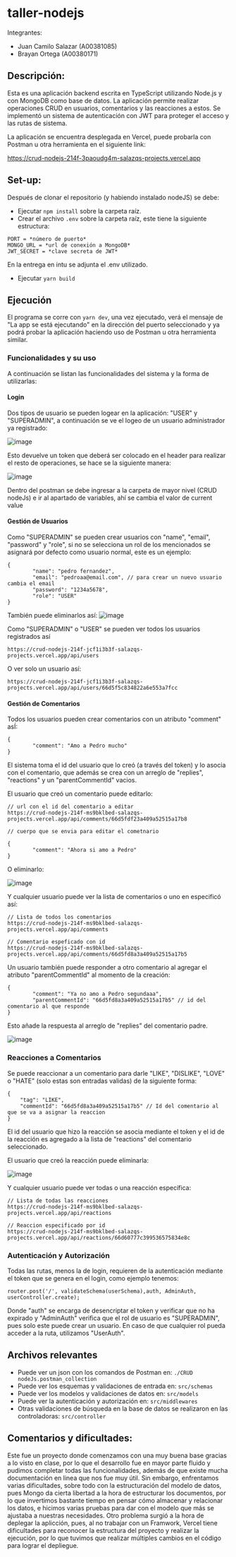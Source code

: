 # taller-nodejs

Integrantes:

- Juan Camilo Salazar (A00381085)
- Brayan Ortega (A00380171)


## Descripción:

Esta es una aplicación backend escrita en TypeScript utilizando Node.js y con MongoDB como base de datos. La aplicación permite realizar operaciones CRUD en usuarios, comentarios y las reacciones a estos.  Se implementó un sistema de autenticación con JWT para proteger el acceso y las rutas de sistema.

La aplicación se encuentra desplegada en Vercel, puede probarla con Postman u otra herramienta en el siguiente link:

https://crud-nodejs-214f-3paoudg4m-salazqs-projects.vercel.app 

## Set-up:

Después de clonar el repositorio (y habiendo instalado nodeJS) se debe:

- Ejecutar `npm install` sobre la carpeta raíz.
- Crear el archivo `.env` sobre la carpeta raíz, este tiene la siguiente estructura:
```
PORT = *número de puerto*
MONGO_URL = *url de conexión a MongoDB*
JWT_SECRET = *clave secreta de JWT*
```
En la entrega en intu se adjunta el .env utilizado.

- Ejecutar `yarn build`


## Ejecución 

El programa se corre con  `yarn dev`, una vez ejecutado, verá el mensaje de "La app se está ejecutando" en la dirección del puerto seleccionado y ya podrá probar la aplicación haciendo uso de Postman u otra herramienta similar.

### Funcionalidades y su uso

A continuación se listan las funcionalidades del sistema y la forma de utilizarlas:


#### Login 

Dos tipos de usuario se pueden logear en la aplicación: "USER" y "SUPERADMIN", a continuación se ve el logeo de un usuario administrador ya registrado:

![image](https://github.com/user-attachments/assets/926f9de4-7820-4414-9a14-5eaaa03bf5fa)


Esto devuelve un token que deberá ser colocado en el header para realizar el resto de operaciones, se hace se la siguiente manera:

![image](https://github.com/user-attachments/assets/f405d4f2-2f37-4873-a924-739b438bc72d)

Dentro del postman se debe ingresar a la carpeta de mayor nivel (CRUD nodeJs) e ir al apartado de variables, ahí se cambia el valor de current value

#### Gestión de Usuarios

Como "SUPERADMIN" se pueden crear usuarios con "name", "email", "password" y "role", si no se selecciona un rol de los mencionados se asignará por defecto como usuario normal, este es un ejemplo:

```
{
        "name": "pedro fernandez",
        "email": "pedroaa@email.com", // para crear un nuevo usuario cambia el email
        "password": "1234a5678",
        "role": "USER"
}
```

También puede eliminarlos así:
![image](https://github.com/user-attachments/assets/a7a8ce18-26d4-4a4b-915a-6630a33ff156)



Como "SUPERADMIN" o "USER" se pueden ver todos los usuarios registrados así

```
https://crud-nodejs-214f-jcf1i3b3f-salazqs-projects.vercel.app/api/users
```

O ver solo un usuario así:

```
https://crud-nodejs-214f-jcf1i3b3f-salazqs-projects.vercel.app/api/users/66d5f5c834822a6e553a7fcc
```

#### Gestión de Comentarios

Todos los usuarios pueden crear comentarios con un atributo "comment" asÍ:

```
{
        "comment": "Amo a Pedro mucho"
}
```

El sistema toma el id del usuario que lo creó (a través del token) y lo asocia con el comentario, que además se crea con un arreglo de "replies", "reactions" y un "parentCommentId" vacios.


El usuario que creó un comentario puede editarlo:

```
// url con el id del comentario a editar
https://crud-nodejs-214f-ms9bklbed-salazqs-projects.vercel.app/api/comments/66d5fdf23a409a52515a17b8

// cuerpo que se envia para editar el cometnario

{
        "comment": "Ahora si amo a Pedro"
}
```


O eliminarlo:

![image](https://github.com/user-attachments/assets/c1f80485-f076-4f96-8bd6-792ffaa5c1ba)


Y cualquier usuario puede ver la lista de comentarios o uno en especificó así:

```
// Lista de todos los comentarios
https://crud-nodejs-214f-ms9bklbed-salazqs-projects.vercel.app/api/comments

// Comentario espeficado con id
https://crud-nodejs-214f-ms9bklbed-salazqs-projects.vercel.app/api/comments/66d5fd8a3a409a52515a17b5
```

Un usuario también puede responder a otro comentario al agregar el atributo "parentCommentId" al momento de la creación:

```
{
        "comment": "Ya no amo a Pedro segundaaa",
        "parentCommentId": "66d5fd8a3a409a52515a17b5" // id del comentario al que responde
}
```

Esto añade la respuesta al arreglo de "replies" del comentario padre.

![image](https://github.com/user-attachments/assets/3a50cb0b-d2a1-4991-85e0-9c673a5efed3)


### Reacciones a Comentarios

Se puede reaccionar a un comentario para darle "LIKE", "DISLIKE", "LOVE" o "HATE" (solo estas son entradas validas) de la siguiente forma:

```
{
    "tag": "LIKE",
    "commentId": "66d5fd8a3a409a52515a17b5" // Id del comentario al que se va a asignar la reaccion
}
```

El id del usuario que hizo la reacción se asocia mediante el token y el id de la reacción es agregado a la lista de "reactions" del comentario seleccionado.


El usuario que creó la reacción puede eliminarla:

![image](https://github.com/user-attachments/assets/0fad7ee5-0ffa-4b47-92ef-dc21b77af2f8)


Y cualquier usuario puede ver todas o una reacción específica:

```
// Lista de todas las reacciones
https://crud-nodejs-214f-ms9bklbed-salazqs-projects.vercel.app/api/reactions

// Reaccion especificado por id
https://crud-nodejs-214f-ms9bklbed-salazqs-projects.vercel.app/api/reactions/66d60777c399536575834e8c
```

### Autenticación y Autorización

Todas las rutas, menos la de login, requieren de la autenticación mediante el token que se genera en el login, como ejemplo tenemos:

`router.post('/', validateSchema(userSchema),auth, AdminAuth, userController.create);`

Donde "auth" se encarga de desencriptar el token y verificar que no ha expirado y "AdminAuth" verifica que el rol de usuario es "SUPERADMIN", pues solo este puede crear un usuario. En caso de que cualquier rol pueda acceder a la ruta, utilizamos "UserAuth".



## Archivos relevantes

- Puede ver un json con los comandos de Postman en: `./CRUD nodeJs.postman_collection`
- Puede ver los esquemas y validaciones de entrada en: `src/schemas`
- Puede ver los modelos y validaciones de datos en: `src/models`
- Puede ver la autenticación y autorización en: `src/middlewares`
- Otras validaciones de búsqueda en la base de datos se realizaron en las controladoras: `src/controller`



## Comentarios y dificultades:

Este fue un proyecto donde comenzamos con una muy buena base gracias a lo visto en clase, por lo que el desarrollo fue en mayor parte fluido y pudimos completar todas las funcionalidades, además de que existe mucha documentación en linea que nos fue muy útil. Sin embargo, enfrentamos varias dificultades, sobre todo con la estructuración del modelo de datos, pues Mongo da cierta libertad a la hora de estructurar los documentos, por lo que invertimos bastante tiempo en pensar cómo almacenar y relacionar los datos, e hicimos varias pruebas para dar con el modelo que más se ajustaba a nuestras necesidades. Otro problema surgió a la hora de deplegar la aplicción, pues, al no trabajar con un Framwork, Vercel tiene dificultades para reconocer la estructura del proyecto y realizar la ejecución, por lo que tuvimos que realizar múltiples cambios en el código para lograr el depliegue.



